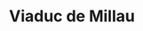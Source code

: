 ---
guid: "53cea26d3ce3"
title: "Viaduc de Millau"
latlng: "44.077532, 3.022837"
youtubeId: "KtdTLPCdIww" 
---
